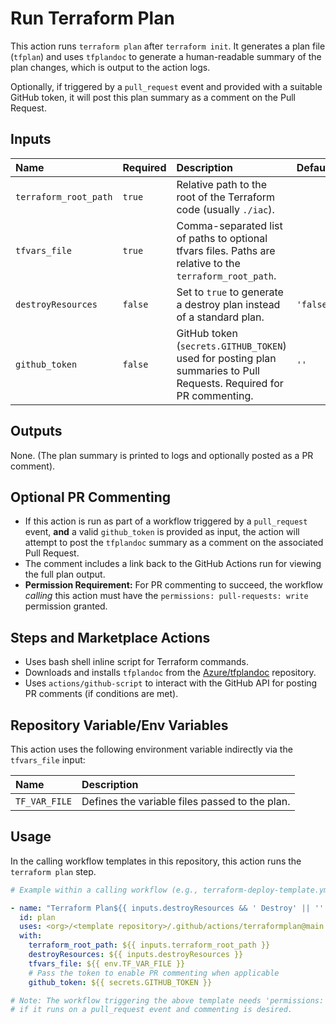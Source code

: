 # Run Terraform Plan

This action runs `terraform plan` after `terraform init`. It generates a plan file (`tfplan`) and uses `tfplandoc` to generate a human-readable summary of the plan changes, which is output to the action logs.

Optionally, if triggered by a `pull_request` event and provided with a suitable GitHub token, it will post this plan summary as a comment on the Pull Request.

## Inputs

| Name                  | Required | Description                                                                                                | Default   |
| :-------------------- | :------- | :--------------------------------------------------------------------------------------------------------- | :-------- |
| `terraform_root_path` | `true`   | Relative path to the root of the Terraform code (usually `./iac`).                                         |           |
| `tfvars_file`         | `true`   | Comma-separated list of paths to optional tfvars files. Paths are relative to the `terraform_root_path`. |           |
| `destroyResources`    | `false`  | Set to `true` to generate a destroy plan instead of a standard plan.                                       | `'false'` |
| `github_token`        | `false`  | GitHub token (`secrets.GITHUB_TOKEN`) used for posting plan summaries to Pull Requests. Required for PR commenting. | `''`      |

## Outputs

None. (The plan summary is printed to logs and optionally posted as a PR comment).

## Optional PR Commenting

* If this action is run as part of a workflow triggered by a `pull_request` event, **and** a valid `github_token` is provided as input, the action will attempt to post the `tfplandoc` summary as a comment on the associated Pull Request.
* The comment includes a link back to the GitHub Actions run for viewing the full plan output.
* **Permission Requirement:** For PR commenting to succeed, the workflow *calling* this action must have the `permissions: pull-requests: write` permission granted.

## Steps and Marketplace Actions

* Uses bash shell inline script for Terraform commands.
* Downloads and installs `tfplandoc` from the [Azure/tfplandoc](https://github.com/Azure/tfplandoc) repository.
* Uses `actions/github-script` to interact with the GitHub API for posting PR comments (if conditions are met).

## Repository Variable/Env Variables

This action uses the following environment variable indirectly via the `tfvars_file` input:

| Name          | Description                                    |
| :------------ | :--------------------------------------------- |
| `TF_VAR_FILE` | Defines the variable files passed to the plan. |

## Usage

In the calling workflow templates in this repository, this action runs the `terraform plan` step.

```yaml
# Example within a calling workflow (e.g., terraform-deploy-template.yml)

- name: "Terraform Plan${{ inputs.destroyResources && ' Destroy' || '' }}"
  id: plan
  uses: <org>/<template repository>/.github/actions/terraformplan@main # Adjust path/version
  with:
    terraform_root_path: ${{ inputs.terraform_root_path }}
    destroyResources: ${{ inputs.destroyResources }}
    tfvars_file: ${{ env.TF_VAR_FILE }}
    # Pass the token to enable PR commenting when applicable
    github_token: ${{ secrets.GITHUB_TOKEN }}

# Note: The workflow triggering the above template needs 'permissions: pull-requests: write'
# if it runs on a pull_request event and commenting is desired.
```
